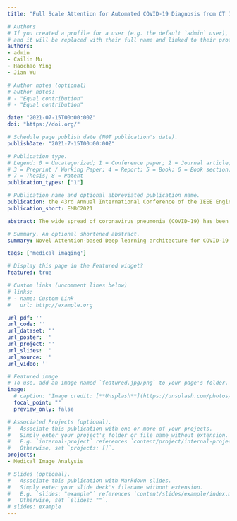 ```yaml
---
title: "Full Scale Attention for Automated COVID-19 Diagnosis from CT Images"

# Authors
# If you created a profile for a user (e.g. the default `admin` user), write the username (folder name) here 
# and it will be replaced with their full name and linked to their profile.
authors:
- admin
- Cailin Mu
- Haochao Ying
- Jian Wu

# Author notes (optional)
# author_notes:
# - "Equal contribution"
# - "Equal contribution"

date: "2021-07-15T00:00:00Z"
doi: "https://doi.org/"

# Schedule page publish date (NOT publication's date).
publishDate: "2021-7-15T00:00:00Z"

# Publication type.
# Legend: 0 = Uncategorized; 1 = Conference paper; 2 = Journal article;
# 3 = Preprint / Working Paper; 4 = Report; 5 = Book; 6 = Book section;
# 7 = Thesis; 8 = Patent
publication_types: ["1"]

# Publication name and optional abbreviated publication name.
publication: the 43rd Annual International Conference of the IEEE Engineering in Medicine and Biology Society
publication_short: EMBC2021

abstract: The wide spread of coronavirus pneumonia (COVID-19) has been a severe threat to global health since 2019. Apart from the nucleic acid detection, medical imaging examination is a vital diagnostic modality to conﬁrm and treat the disease. Thus, implementing the automatic diagnosis of the COVID-19 bears particular signiﬁcance. However, the limitations of data quality and size strongly hinder the classiﬁcation and segmentation performance and it also result in high misdiagnosis rate. To this end, we propose a novel full scale attention mechanism (FUSA) to capture more contextual dependencies of features, which enables the model easier to classify positive cases and improve the sensitivity. Speciﬁcally, FUSA parallelly extracts the information of channel domain and spatial domain, and fuses them together. The experimental study shows FUSA can signiﬁcantly improve the COVID-19 automated diagnosis performance and eliminate false negative cases compared with other state-of-the-art ones.

# Summary. An optional shortened abstract.
summary: Novel Attention-based Deep learning architecture for COVID-19 diagnose and lesion segmentation.

tags: ['medical imaging']

# Display this page in the Featured widget?
featured: true

# Custom links (uncomment lines below)
# links:
# - name: Custom Link
#   url: http://example.org

url_pdf: ''
url_code: ''
url_dataset: ''
url_poster: ''
url_project: ''
url_slides: ''
url_source: ''
url_video: ''

# Featured image
# To use, add an image named `featured.jpg/png` to your page's folder. 
image:
  # caption: 'Image credit: [**Unsplash**](https://unsplash.com/photos/pLCdAaMFLTE)'
  focal_point: ""
  preview_only: false

# Associated Projects (optional).
#   Associate this publication with one or more of your projects.
#   Simply enter your project's folder or file name without extension.
#   E.g. `internal-project` references `content/project/internal-project/index.md`.
#   Otherwise, set `projects: []`.
projects:
- Medical Image Analysis

# Slides (optional).
#   Associate this publication with Markdown slides.
#   Simply enter your slide deck's filename without extension.
#   E.g. `slides: "example"` references `content/slides/example/index.md`.
#   Otherwise, set `slides: ""`.
# slides: example
---
```


<!-- {{% callout note %}}
Click the *Cite* button above to demo the feature to enable visitors to import publication metadata into their reference management software.
{{% /callout %}}

{{% callout note %}}
Create your slides in Markdown - click the *Slides* button to check out the example.
{{% /callout %}}

Supplementary notes can be added here, including [code, math, and images](https://wowchemy.com/docs/writing-markdown-latex/). -->

